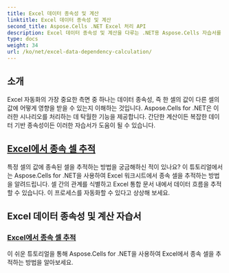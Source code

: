 ```yaml
---
title: Excel 데이터 종속성 및 계산
linktitle: Excel 데이터 종속성 및 계산
second_title: Aspose.Cells .NET Excel 처리 API
description: Excel 데이터 종속성 및 계산을 다루는 .NET용 Aspose.Cells 자습서를 살펴보고 종속 셀 추적을 포함하여 Excel 자동화 기술을 향상시켜 보세요.
type: docs
weight: 34
url: /ko/net/excel-data-dependency-calculation/
---
```


## 소개
Excel 자동화의 가장 중요한 측면 중 하나는 데이터 종속성, 즉 한 셀의 값이 다른 셀의 값에 어떻게 영향을 받을 수 있는지 이해하는 것입니다. Aspose.Cells for .NET은 이러한 시나리오를 처리하는 데 탁월한 기능을 제공합니다. 간단한 계산이든 복잡한 데이터 기반 종속성이든 이러한 자습서가 도움이 될 수 있습니다.

## [Excel에서 종속 셀 추적](./tracing-dependent-cells-in-excel/)

특정 셀의 값에 종속된 셀을 추적하는 방법을 궁금해하신 적이 있나요? 이 튜토리얼에서는 Aspose.Cells for .NET을 사용하여 Excel 워크시트에서 종속 셀을 추적하는 방법을 알려드립니다. 셀 간의 관계를 식별하고 Excel 통합 문서 내에서 데이터 흐름을 추적할 수 있습니다. 이 프로세스를 자동화할 수 있다고 상상해 보세요.

## Excel 데이터 종속성 및 계산 자습서
### [Excel에서 종속 셀 추적](./tracing-dependent-cells-in-excel/)
이 쉬운 튜토리얼을 통해 Aspose.Cells for .NET을 사용하여 Excel에서 종속 셀을 추적하는 방법을 알아보세요.